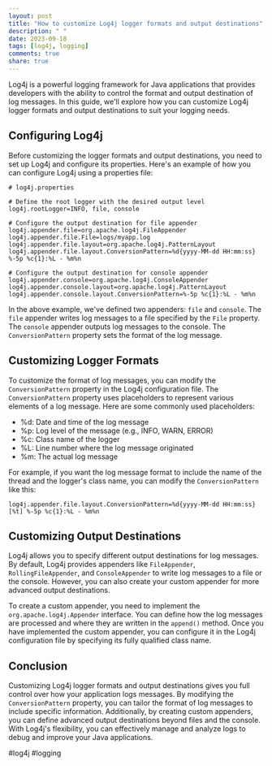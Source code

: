 ```yaml
---
layout: post
title: "How to customize Log4j logger formats and output destinations"
description: " "
date: 2023-09-18
tags: [log4j, logging]
comments: true
share: true
---
```


Log4j is a powerful logging framework for Java applications that provides developers with the ability to control the format and output destination of log messages. In this guide, we'll explore how you can customize Log4j logger formats and output destinations to suit your logging needs.

## Configuring Log4j

Before customizing the logger formats and output destinations, you need to set up Log4j and configure its properties. Here's an example of how you can configure Log4j using a properties file:

```properties
# log4j.properties

# Define the root logger with the desired output level
log4j.rootLogger=INFO, file, console

# Configure the output destination for file appender
log4j.appender.file=org.apache.log4j.FileAppender
log4j.appender.file.File=logs/myapp.log
log4j.appender.file.layout=org.apache.log4j.PatternLayout
log4j.appender.file.layout.ConversionPattern=%d{yyyy-MM-dd HH:mm:ss} %-5p %c{1}:%L - %m%n

# Configure the output destination for console appender
log4j.appender.console=org.apache.log4j.ConsoleAppender
log4j.appender.console.layout=org.apache.log4j.PatternLayout
log4j.appender.console.layout.ConversionPattern=%-5p %c{1}:%L - %m%n
```

In the above example, we've defined two appenders: `file` and `console`. The `file` appender writes log messages to a file specified by the `File` property. The `console` appender outputs log messages to the console. The `ConversionPattern` property sets the format of the log message.

## Customizing Logger Formats

To customize the format of log messages, you can modify the `ConversionPattern` property in the Log4j configuration file. The `ConversionPattern` property uses placeholders to represent various elements of a log message. Here are some commonly used placeholders:

- %d: Date and time of the log message
- %p: Log level of the message (e.g., INFO, WARN, ERROR)
- %c: Class name of the logger
- %L: Line number where the log message originated
- %m: The actual log message

For example, if you want the log message format to include the name of the thread and the logger's class name, you can modify the `ConversionPattern` like this:

```properties
log4j.appender.file.layout.ConversionPattern=%d{yyyy-MM-dd HH:mm:ss} [%t] %-5p %c{1}:%L - %m%n
```

## Customizing Output Destinations

Log4j allows you to specify different output destinations for log messages. By default, Log4j provides appenders like `FileAppender`, `RollingFileAppender`, and `ConsoleAppender` to write log messages to a file or the console. However, you can also create your custom appender for more advanced output destinations.

To create a custom appender, you need to implement the `org.apache.log4j.Appender` interface. You can define how the log messages are processed and where they are written in the `append()` method. Once you have implemented the custom appender, you can configure it in the Log4j configuration file by specifying its fully qualified class name.

## Conclusion

Customizing Log4j logger formats and output destinations gives you full control over how your application logs messages. By modifying the `ConversionPattern` property, you can tailor the format of log messages to include specific information. Additionally, by creating custom appenders, you can define advanced output destinations beyond files and the console. With Log4j's flexibility, you can effectively manage and analyze logs to debug and improve your Java applications.

#log4j #logging
